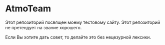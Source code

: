# AtmoTeam
Этот репозиторий посвящен моему тестовому сайту.
Этот репозиторий не претендует на звание хорошего.

Если Вы хотите дать совет, то делайте это без нецезурной лексики.
